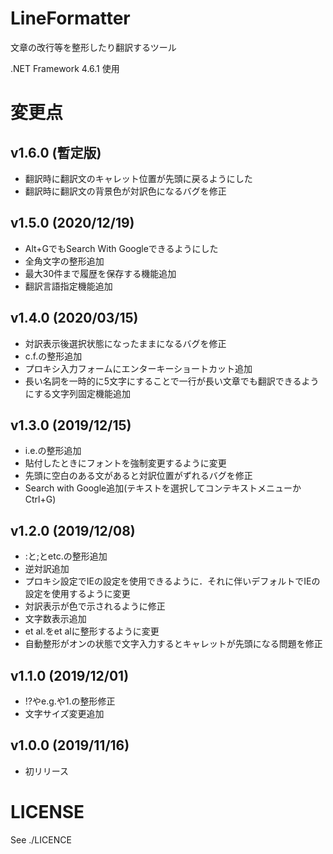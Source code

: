 # LineFormatter
文章の改行等を整形したり翻訳するツール

.NET Framework 4.6.1 使用

# 変更点

## v1.6.0 (暫定版)

- 翻訳時に翻訳文のキャレット位置が先頭に戻るようにした
- 翻訳時に翻訳文の背景色が対訳色になるバグを修正

## v1.5.0 (2020/12/19)

- Alt+GでもSearch With Googleできるようにした
- 全角文字の整形追加
- 最大30件まで履歴を保存する機能追加
- 翻訳言語指定機能追加

## v1.4.0 (2020/03/15)

- 対訳表示後選択状態になったままになるバグを修正
- c.f.の整形追加
- プロキシ入力フォームにエンターキーショートカット追加
- 長い名詞を一時的に5文字にすることで一行が長い文章でも翻訳できるようにする文字列固定機能追加

## v1.3.0 (2019/12/15)

- i.e.の整形追加
- 貼付したときにフォントを強制変更するように変更
- 先頭に空白のある文があると対訳位置がずれるバグを修正
- Search with Google追加(テキストを選択してコンテキストメニューかCtrl+G)

## v1.2.0 (2019/12/08)

- :と;とetc.の整形追加
- 逆対訳追加
- プロキシ設定でIEの設定を使用できるように．それに伴いデフォルトでIEの設定を使用するように変更
- 対訳表示が色で示されるように修正
- 文字数表示追加
- et al.をet alに整形するように変更
- 自動整形がオンの状態で文字入力するとキャレットが先頭になる問題を修正

## v1.1.0 (2019/12/01)

- !?やe.g.や1.の整形修正
- 文字サイズ変更追加

## v1.0.0 (2019/11/16)

- 初リリース

# LICENSE

See ./LICENCE

